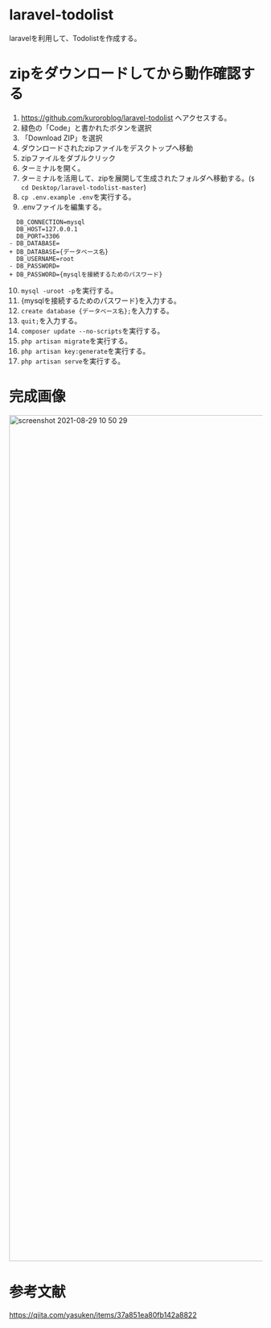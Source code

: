 # laravel-todolist
laravelを利用して、Todolistを作成する。

# zipをダウンロードしてから動作確認する
1. https://github.com/kuroroblog/laravel-todolist へアクセスする。
2. 緑色の「Code」と書かれたボタンを選択
3. 「Download ZIP」を選択
4. ダウンロードされたzipファイルをデスクトップへ移動
5. zipファイルをダブルクリック
6. ターミナルを開く。
7. ターミナルを活用して、zipを展開して生成されたフォルダへ移動する。(`$ cd Desktop/laravel-todolist-master`)
8. `cp .env.example .env`を実行する。
9. .envファイルを編集する。

``` .env
  DB_CONNECTION=mysql
  DB_HOST=127.0.0.1
  DB_PORT=3306
- DB_DATABASE=
+ DB_DATABASE={データベース名}
  DB_USERNAME=root
- DB_PASSWORD=
+ DB_PASSWORD={mysqlを接続するためのパスワード}
```

10. `mysql -uroot -p`を実行する。
11. {mysqlを接続するためのパスワード}を入力する。
12. `create database {データベース名};`を入力する。
13. `quit;`を入力する。
14. `composer update --no-scripts`を実行する。
15. `php artisan migrate`を実行する。
16. `php artisan key:generate`を実行する。
17. `php artisan serve`を実行する。

# 完成画像
<img width="1680" alt="screenshot 2021-08-29 10 50 29" src="https://user-images.githubusercontent.com/23373288/131235594-23d7c8d2-bc7e-4fdd-840d-0c7679699e8d.png">

# 参考文献
https://qiita.com/yasuken/items/37a851ea80fb142a8822
